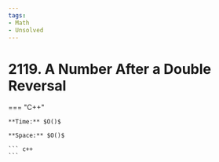 ```yaml
---
tags:
- Math
- Unsolved
---
```



# 2119. A Number After a Double Reversal

=== "C++"

    **Time:** $O()$

    **Space:** $O()$

    ``` c++
    ```